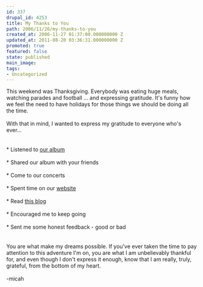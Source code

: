 ```yaml
---
id: 337
drupal_id: 4253
title: My Thanks to You
path: 2006/11/26/my-thanks-to-you
created_at: 2006-11-27 01:37:00.000000000 Z
updated_at: 2011-08-20 03:36:31.000000000 Z
promoted: true
featured: false
state: published
main_image: 
tags:
- Uncategorized
---
```

This weekend was Thanksgiving. Everybody was eating huge meals, watching parades and football ... and expressing gratitude. It's funny how we feel the need to have holidays for those things we should be doing all the time.<br /><br />With that in mind, I wanted to express my gratitude to everyone who's ever...<br /><br /><br />* Listened to <a href="http://www.reddingbrothers.com/">our album</a><br /><br />* Shared our album with your friends<br /><br />* Come to our concerts<br /><br />* Spent time on our <a href="http://www.reddingbrothers.com/">website</a><br /><br />* Read <a href="http://www.micahredding.com/">this blog</a><br /><br />* Encouraged me to keep going<br /><br />* Sent me some honest feedback - good or bad<br /><br /><br />You are what make my dreams possible. If you've ever taken the time to pay attention to this adventure I'm on, you are what I am unbelievably thankful for, and even though I don't express it enough, know that I am really, truly, grateful, from the bottom of my heart. <br /><br />-micah
